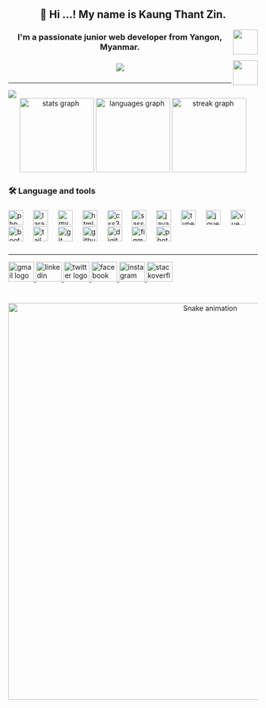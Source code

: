 <h2 align="center">👋 Hi ...! My name is Kaung Thant Zin.</h2>
<img align="right" width="50" height="50" src="https://cultofthepartyparrot.com/flags/hd/myanmarparrot.gif"  />
<h3 align="center">I'm a passionate junior web developer from Yangon, Myanmar.</h3>
<img align="right" width="50" height="50" src="https://cultofthepartyparrot.com/guests/hd/dogeparrot.gif"  />


###

<p align="center">
  <a href="https://github.com/DenverCoder1/readme-typing-svg">
    <img src="https://readme-typing-svg.herokuapp.com?font=Time+New+Roman&color=00FF70FF&size=20&center=true&vCenter=true&width=600&height=100&lines=Hello..&hearts;++;မင်္ဂလာပါ..&hearts;++;I+am+a+junior+web+developer,;working+at+Starfish+Myanmar+now,;active+learner/researcher,;love+to+learn+new+stuffs..<3">
  </a>
</p>

###

<hr>

<div align="left">
  <img src="https://visitor-badge.laobi.icu/badge?page_id=KaungThantZin2021.KaungThantZin2021&" />
</div>

<div align="center">
  <img src="https://github-readme-stats.vercel.app/api?username=KaungThantZin2021&hide_title=false&hide_rank=false&show_icons=true&include_all_commits=true&count_private=true&disable_animations=false&theme=dark&locale=en&hide_border=true&order=1" height="150" alt="stats graph"  />
  <img src="https://github-readme-stats.vercel.app/api/top-langs?username=KaungThantZin2021&locale=en&hide_title=false&layout=compact&card_width=320&langs_count=5&theme=dark&hide_border=true&order=2" height="150" alt="languages graph"  />
  <img src="https://streak-stats.demolab.com?user=KaungThantZin2021&locale=en&mode=daily&theme=dark&hide_border=true&border_radius=5&order=3" height="150" alt="streak graph"  />
</div>

###

<h3 align="left">🛠 Language and tools</h3>

###

<div align="left">
  <img src="https://cdn.jsdelivr.net/gh/devicons/devicon/icons/php/php-plain.svg" height="30" alt="php"  />
  <img width="12" />

  <img src="https://cdn.jsdelivr.net/gh/devicons/devicon/icons/laravel/laravel-plain-wordmark.svg" height="30" alt="laravel"  />
  <img width="12" />

  <img src="https://cdn.jsdelivr.net/gh/devicons/devicon/icons/mysql/mysql-original-wordmark.svg" height="30" alt="mysql"  />
  <img width="12" />
  
  <img src="https://cdn.jsdelivr.net/gh/devicons/devicon/icons/html5/html5-original.svg" height="30" alt="html5"  />
  <img width="12" />

  <img src="https://cdn.jsdelivr.net/gh/devicons/devicon/icons/css3/css3-original.svg" height="30" alt="css3"  />
  <img width="12" />

  <img src="https://cdn.jsdelivr.net/gh/devicons/devicon/icons/sass/sass-original.svg" height="30" alt="sass"  />
  <img width="12" />
          
  <img src="https://cdn.jsdelivr.net/gh/devicons/devicon/icons/javascript/javascript-original.svg" height="30" alt="javascript"  />
  <img width="12" />
  
  <img src="https://cdn.jsdelivr.net/gh/devicons/devicon/icons/typescript/typescript-original.svg" height="30" alt="typescript"  />
  <img width="12" />

  <img src="https://cdn.jsdelivr.net/gh/devicons/devicon/icons/jquery/jquery-plain-wordmark.svg" height="30" alt="jquery"  />
  <img width="12" />
  
  <img src="https://cdn.jsdelivr.net/gh/devicons/devicon/icons/vuejs/vuejs-original.svg" height="30" alt="vue"  />
  <img width="12" />
  
  <img src="https://cdn.jsdelivr.net/gh/devicons/devicon/icons/bootstrap/bootstrap-original.svg" height="30" alt="bootstrap"  />
  <img width="12" />
  
  <img src="https://cdn.jsdelivr.net/gh/devicons/devicon/icons/tailwindcss/tailwindcss-plain.svg" height="30" alt="tailwindcss"  />
  <img width="12" />

   <img src="https://cdn.jsdelivr.net/gh/devicons/devicon/icons/git/git-original.svg" height="30" alt="git"  />
  <img width="12" />

   <img src="https://cdn.jsdelivr.net/gh/devicons/devicon/icons/github/github-original.svg" height="30" alt="github"  />
  <img width="12" />
  
  <img src="https://cdn.jsdelivr.net/gh/devicons/devicon/icons/digitalocean/digitalocean-original.svg" height="30" alt="digitalocean"  />
  <img width="12" />

  <img src="https://cdn.jsdelivr.net/gh/devicons/devicon/icons/figma/figma-original.svg" height="30" alt="figma"  />
  <img width="12" />

  <img src="https://cdn.jsdelivr.net/gh/devicons/devicon/icons/photoshop/photoshop-line.svg" height="30" alt="photoshop"  />
</div>

###

<hr>

<div align="left">
  <a href="mailto:kaungthantzin409@gmail.com" target="_blank">
    <img src="https://raw.githubusercontent.com/maurodesouza/profile-readme-generator/master/src/assets/icons/social/gmail/default.svg" width="52" height="40" alt="gmail logo"  />
  </a>
  <a href="https://www.linkedin.com/in/kaungthantzin2022/" target="_blank">
    <img src="https://raw.githubusercontent.com/maurodesouza/profile-readme-generator/master/src/assets/icons/social/linkedin/default.svg" width="52" height="40" alt="linkedin logo"  />
  </a>
  <a href="https://twitter.com/KaungTZ2021" target="_blank">
    <img src="https://raw.githubusercontent.com/maurodesouza/profile-readme-generator/master/src/assets/icons/social/twitter/default.svg" width="52" height="40" alt="twitter logo"  />
  </a>
  <a href="https://www.facebook.com/profile.php?id=100072869688526" target="_blank">
    <img src="https://raw.githubusercontent.com/maurodesouza/profile-readme-generator/master/src/assets/icons/social/facebook/default.svg" width="52" height="40" alt="facebook logo"  />
  </a>
  <a href="https://www.instagram.com/kaungthantzin409/" target="_blank">
    <img src="https://raw.githubusercontent.com/maurodesouza/profile-readme-generator/master/src/assets/icons/social/instagram/default.svg" width="52" height="40" alt="instagram logo"  />
  </a>
  <a href="https://stackoverflow.com/users/19040342/kaung-thant-zin" target="_blank">
    <img src="https://raw.githubusercontent.com/maurodesouza/profile-readme-generator/master/src/assets/icons/social/stackoverflow/default.svg" width="52" height="40" alt="stackoverflow logo"  />
  </a>
</div>

###

<br clear="both">

<div align="center">
  <img src="https://profile-readme-generator.com/assets/snake.svg" width="800" alt="Snake animation" />
</div>

###
